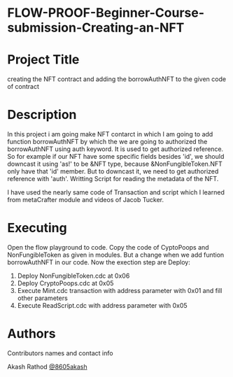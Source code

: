 # FLOW-PROOF-Beginner-Course-submission-Creating-an-NFT
# Project Title
creating the NFT contract and adding the borrowAuthNFT to the given code of contract

# Description
In this project i am going make NFT contarct in which I am going to add function borrowAuthNFT by which the we are going to authorized the borrowAuthNFT using auth keyword.
It is used to get authorized reference. So for example if our NFT have some specific fields besides 'id', we should downcast it using 'as!' to be &NFT type, because &NonFungibleToken.NFT only have that 'id' member. But to downcast it, we need to get authorized reference with 'auth'.
Writting Script for reading the metadata of the NFT.

I have used the nearly same code of Transaction and script which I learned from metaCrafter module and videos of Jacob Tucker.

# Executing
Open the flow playground to code. Copy the code of CyptoPoops and NonFungibleToken as given in modules.
But a change when we add funtion borrowAuthNFT in our code.
Now the exection step are
Deploy: 
1. Deploy NonFungibleToken.cdc at 0x06 
2. Deploy CryptoPoops.cdc at 0x05
3. Execute Mint.cdc transaction with address parameter with 0x01 and fill other parameters
4. Execute ReadScript.cdc with address parameter with 0x05



# Authors
Contributors names and contact info

Akash Rathod
[@8605akash](https://twitter.com/8605akash)
